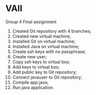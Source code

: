 # VAII
Group 4 Final assignment
1. Created Git repository with 4 branches;
2. Created new virtual machine;
3. Installed Git on virtual machine;
4. Installed Java on virtual machine;
5. Create ssh keys with no passphrase;
6. Create new user;
7. Copy ssh keys to virtual box;
8. Add keys to virtual box;   
9. Add public key to Git repository;
10. Connect javauser to Git repository;
11. Compile app.java;
12. Run java application.

